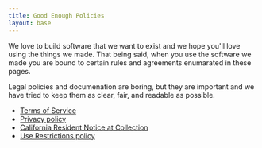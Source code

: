 ```yaml
---
title: Good Enough Policies
layout: base
---
```


We love to build software that we want to exist and we hope you'll love using the things we made. That being said, when you use the software we made you are bound to certain rules and agreements enumarated in these pages.

Legal policies and documenation are boring, but they are important and we have tried to keep them as clear, fair, and readable as possible.

- [Terms of Service](terms/)
- [Privacy policy](privacy/)
- [California Resident Notice at Collection](ccpa/)
- [Use Restrictions policy](abuse/)
